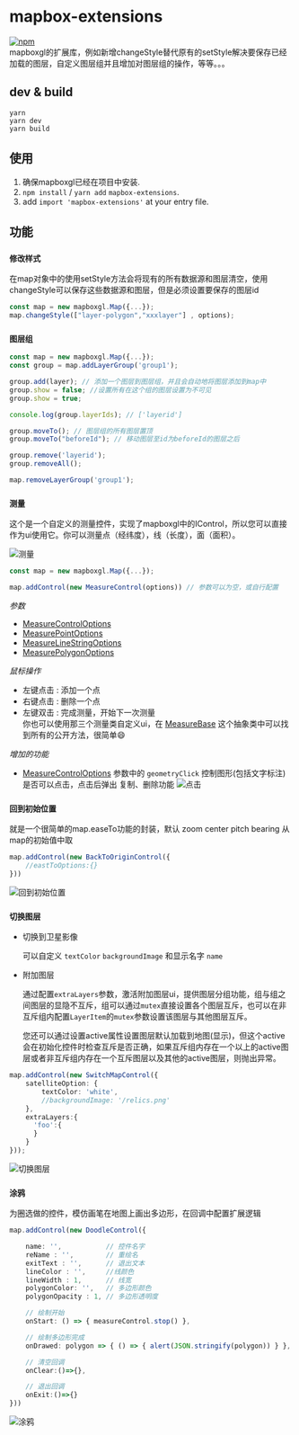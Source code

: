 # mapbox-extensions 
[![npm](https://img.shields.io/npm/v/mapbox-extensions)](https://www.npmjs.com/package/mapbox-extensions)  
mapboxgl的扩展库，例如新增changeStyle替代原有的setStyle解决要保存已经加载的图层，自定义图层组并且增加对图层组的操作，等等。。。
## dev & build 
```
yarn
yarn dev
yarn build
```
## 使用    
1. 确保mapboxgl已经在项目中安装. 
2. `npm install` / `yarn add` `mapbox-extensions`. 
3. add `import 'mapbox-extensions'` at your entry file. 
## 功能 
### `修改样式`  
在map对象中的使用setStyle方法会将现有的所有数据源和图层清空，使用changeStyle可以保存这些数据源和图层，但是必须设置要保存的图层id
``` ts
const map = new mapboxgl.Map({...});
map.changeStyle(["layer-polygon","xxxlayer"] , options);
```

### `图层组`
``` ts
const map = new mapboxgl.Map({...});
const group = map.addLayerGroup('group1');

group.add(layer); // 添加一个图层到图层组，并且会自动地将图层添加到map中
group.show = false; //设置所有在这个组的图层设置为不可见 
group.show = true;

console.log(group.layerIds); // ['layerid']

group.moveTo(); // 图层组的所有图层置顶
group.moveTo("beforeId"); // 移动图层至id为beforeId的图层之后

group.remove('layerid');
group.removeAll();

map.removeLayerGroup('group1');
```  
### `测量`  
这个是一个自定义的测量控件，实现了mapboxgl中的IControl，所以您可以直接作为ui使用它。你可以测量点（经纬度），线（长度），面（面积）。

![测量](./doc/img/draw.gif)

``` ts
const map = new mapboxgl.Map({...});

map.addControl(new MeasureControl(options)) // 参数可以为空，或自行配置
```
*参数*  
- [MeasureControlOptions](./lib/controls/MeasureControl.ts)
- [MeasurePointOptions](./lib/features/Meature/MeasurePoint.ts)  
- [MeasureLineStringOptions](./lib/features/Meature/MeasureLineString.ts)  
- [MeasurePolygonOptions](./lib/features/Meature/MeasurePolygon.ts)  

*鼠标操作* 
- 左键点击 : 添加一个点
- 右键点击 : 删除一个点
- 左键双击 : 完成测量，开始下一次测量  
你也可以使用那三个测量类自定义ui，在 [MeasureBase](./lib/features/Meature/MeasureBase.ts) 这个抽象类中可以找到所有的公开方法，很简单😄

*增加的功能*
- [MeasureControlOptions](./lib/controls/MeasureControl.ts) 参数中的 `geometryClick` 控制图形(包括文字标注)是否可以点击，点击后弹出 复制、删除功能
![点击](./doc/img/draw1.gif)

### `回到初始位置`
就是一个很简单的map.easeTo功能的封装，默认 zoom center pitch bearing 从map的初始值中取

``` ts
map.addControl(new BackToOriginControl({
    //eastToOptions:{}
}))
```

![回到初始位置](./doc/img/back2origin.gif)

### `切换图层` 
- 切换到卫星影像

    可以自定义 `textColor` `backgroundImage` 和显示名字 `name` 

- 附加图层

    通过配置`extraLayers`参数，激活附加图层ui，提供图层分组功能，组与组之间图层的显隐不互斥，组可以通过`mutex`直接设置各个图层互斥，也可以在非互斥组内配置`LayerItem`的`mutex`参数设置该图层与其他图层互斥。

    您还可以通过设置active属性设置图层默认加载到地图(显示)，但这个active会在初始化控件时检查互斥是否正确，如果互斥组内存在一个以上的active图层或者非互斥组内存在一个互斥图层以及其他的active图层，则抛出异常。
``` ts
map.addControl(new SwitchMapControl({
    satelliteOption: {
        textColor: 'white',
        //backgroundImage: '/relics.png'
    },
    extraLayers:{
      'foo':{
      }
    }
}));
```
![切换图层](./doc/img/switchmap.gif)

### `涂鸦` 
为圈选做的控件，模仿画笔在地图上画出多边形，在回调中配置扩展逻辑

``` ts
map.addControl(new DoodleControl({

    name: '',           // 控件名字
    reName : '',        // 重绘名
    exitText : '',      // 退出文本
    lineColor : '',     //线颜色
    lineWidth : 1,      // 线宽
    polygonColor: '',   // 多边形颜色
    polygonOpacity : 1, // 多边形透明度

    // 绘制开始
    onStart: () => { measureControl.stop() },

    // 绘制多边形完成
    onDrawed: polygon => { () => { alert(JSON.stringify(polygon)) } },

    // 清空回调
    onClear:()=>{},

    // 退出回调
    onExit:()=>{}
}))
```
![涂鸦](./doc/img/doodle.gif)
